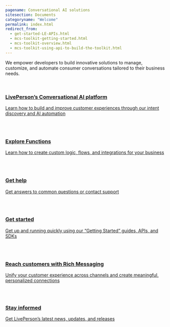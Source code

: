 ```yaml
---
pagename: Conversational AI solutions
sitesection: Documents
categoryname: "Welcome"
permalink: index.html
redirect_from:
  - get-started-LE-APIs.html
  - mcs-toolkit-getting-started.html
  - mcs-toolkit-overview.html
  - mcs-toolkit-using-api-to-build-the-toolkit.html
---
```


<div class="header-label">
  We empower developers to build innovative solutions to manage, customize, and automate consumer conversations tailored to their business needs.
</div>

<div class="card-container home-container">
  <div class="flex flex-col gap-32">
    <a href="/get-started-with-automation.html" id="success-stories" class="welcome-card">
      <div>
        <svg width="32" height="32" viewBox="0 0 32 32" fill="none" xmlns="http://www.w3.org/2000/svg">
          <path
            d="M12 23.1547C12 21.9929 11.5386 20.8787 10.7172 20.0571C9.89584 19.2354 8.78178 18.7737 7.62001 18.7733C7.54934 18.7733 7.48667 18.7907 7.41467 18.7947"
            stroke="var(--text-invert)" stroke-width="2" stroke-linecap="round" stroke-linejoin="round" />
          <path
            d="M7.41467 13.3613C7.48401 13.3613 7.54801 13.3827 7.62001 13.3827C8.78178 13.3823 9.89584 12.9206 10.7172 12.0989C11.5386 11.2773 12 10.1631 12 9.00134"
            stroke="var(--text-invert)" stroke-width="2" stroke-linecap="round" stroke-linejoin="round" />
          <path d="M16 8.00134V24.0013" stroke="var(--text-invert)" stroke-width="2" stroke-linecap="round"
            stroke-linejoin="round" />
          <path
            d="M20 23.1547C20 21.9929 20.4614 20.8787 21.2828 20.0571C22.1042 19.2354 23.2182 18.7737 24.38 18.7733C24.4507 18.7733 24.5133 18.7907 24.5853 18.7947"
            stroke="var(--text-invert)" stroke-width="2" stroke-linecap="round" stroke-linejoin="round" />
          <path
            d="M24.5853 13.3613C24.516 13.3613 24.452 13.3827 24.38 13.3827C23.2182 13.3823 22.1042 12.9206 21.2828 12.0989C20.4614 11.2773 20 10.1631 20 9.00134"
            stroke="var(--text-invert)" stroke-width="2" stroke-linecap="round" stroke-linejoin="round" />
          <path
            d="M31 16C30.9998 15.1292 30.7155 14.2822 30.1902 13.5877C29.6648 12.8932 28.9272 12.3891 28.0893 12.152C28.5027 11.7509 28.7918 11.2393 28.9219 10.6782C29.0521 10.1172 29.0179 9.53051 28.8234 8.98841C28.6288 8.44631 28.2822 7.97173 27.825 7.62146C27.3678 7.27119 26.8194 7.06006 26.2453 7.01334C26.0827 6.83026 25.8987 6.66732 25.6973 6.528C26.096 5.56889 26.1059 4.49232 25.7251 3.526C25.3442 2.55969 24.6024 1.77942 23.6565 1.35023C22.7107 0.921043 21.635 0.876596 20.657 1.22629C19.6789 1.57599 18.8753 2.2924 18.416 3.224C18.1374 2.84503 17.7735 2.53692 17.3538 2.32456C16.9341 2.1122 16.4704 2.00155 16 2.00155C15.5296 2.00155 15.0659 2.1122 14.6462 2.32456C14.2265 2.53692 13.8626 2.84503 13.584 3.224C13.1306 2.28165 12.3262 1.55431 11.3432 1.19779C10.3601 0.841278 9.27644 0.883935 8.32441 1.31663C7.37238 1.74932 6.62766 2.53764 6.24977 3.51272C5.87187 4.48779 5.89087 5.57209 6.30267 6.53334C6.10128 6.67265 5.91731 6.83559 5.75467 7.01867C5.18145 7.06606 4.63397 7.27738 4.17757 7.62741C3.72116 7.97745 3.37511 8.45141 3.1807 8.99273C2.9863 9.53406 2.95175 10.1199 3.08119 10.6803C3.21062 11.2407 3.49857 11.7521 3.91067 12.1533C3.07277 12.3906 2.33519 12.8948 1.80996 13.5895C1.28472 14.2841 1.00052 15.1312 1.00052 16.002C1.00052 16.8728 1.28472 17.7199 1.80996 18.4145C2.33519 19.1092 3.07277 19.6134 3.91067 19.8507C3.49689 20.2517 3.20745 20.7634 3.07703 21.3247C2.94661 21.8859 2.98073 22.4729 3.1753 23.0153C3.36988 23.5576 3.71666 24.0324 4.17413 24.3828C4.63159 24.7331 5.18034 24.9442 5.75467 24.9907C5.91731 25.1737 6.10128 25.3367 6.30267 25.476C5.90672 26.4347 5.89863 27.5097 6.28012 28.4742C6.66161 29.4387 7.40285 30.2173 8.34745 30.6458C9.29204 31.0742 10.3661 31.119 11.3431 30.7707C12.3201 30.4223 13.1236 29.7081 13.584 28.7787C13.8626 29.1576 14.2265 29.4657 14.6462 29.6781C15.0659 29.8905 15.5296 30.0011 16 30.0011C16.4704 30.0011 16.9341 29.8905 17.3538 29.6781C17.7735 29.4657 18.1374 29.1576 18.416 28.7787C18.8765 29.7081 19.6799 30.4223 20.6569 30.7707C21.6339 31.119 22.708 31.0742 23.6526 30.6458C24.5972 30.2173 25.3384 29.4387 25.7199 28.4742C26.1014 27.5097 26.0933 26.4347 25.6973 25.476C25.8987 25.3367 26.0827 25.1737 26.2453 24.9907C26.8197 24.9442 27.3684 24.7331 27.8259 24.3828C28.2833 24.0324 28.6301 23.5576 28.8247 23.0153C29.0193 22.4729 29.0534 21.8859 28.923 21.3247C28.7926 20.7634 28.5031 20.2517 28.0893 19.8507C28.9277 19.6134 29.6656 19.1089 30.191 18.4139C30.7163 17.7188 31.0004 16.8713 31 16Z"
            stroke="var(--text-invert)" stroke-width="2" stroke-linecap="round" stroke-linejoin="round" />
        </svg>
        <h3 class="welcome-title h3">LivePerson’s Conversational AI platform</h3>
        <p class="welcome-content">Learn how to build and improve customer experiences through our intent discovery and AI automation</p>
      </div>
    </a>
    <a class="welcome-card" href="/liveperson-functions-overview.html">
      <svg class="container-image" width="30" height="32" viewBox="0 0 30 32" fill="none"
        xmlns="http://www.w3.org/2000/svg">
        <path
          d="M29 29.004C29 29.5344 28.7893 30.0431 28.4142 30.4182C28.0391 30.7933 27.5304 31.004 27 31.004H3C2.46957 31.004 1.96086 30.7933 1.58579 30.4182C1.21071 30.0431 1 29.5344 1 29.004V3.004C1 2.47357 1.21071 1.96486 1.58579 1.58979C1.96086 1.21472 2.46957 1.004 3 1.004H23.06C23.5822 1.00406 24.0838 1.2084 24.4573 1.57333L28.3973 5.416C28.5882 5.60242 28.7399 5.82516 28.8434 6.07109C28.9469 6.31702 29.0001 6.58118 29 6.848V29.004Z"
          stroke="var(--body-text)" stroke-width="2" stroke-linecap="round" stroke-linejoin="round" />
        <path
          d="M13 11.004H12C11.5067 10.9705 11.02 11.1329 10.6456 11.4559C10.2712 11.7788 10.0392 12.2364 10 12.7293V14.392C9.99194 14.6886 9.90523 14.9777 9.74873 15.2298C9.59224 15.4819 9.37158 15.6879 9.10933 15.8267L7 17.04L9.10933 18.252C9.3714 18.391 9.59191 18.597 9.74838 18.8491C9.90484 19.1011 9.99167 19.3901 10 19.6867V21.3507C10.0392 21.8435 10.2712 22.3009 10.6457 22.6237C11.0201 22.9465 11.5068 23.1085 12 23.0747H13"
          stroke="var(--body-text)" stroke-width="2" stroke-linecap="round" stroke-linejoin="round" />
        <path
          d="M17 11.004H18C18.4934 10.9702 18.9803 11.1324 19.3548 11.4554C19.7292 11.7785 19.9611 12.2363 20 12.7293V14.392C20.0081 14.6886 20.0948 14.9777 20.2513 15.2298C20.4078 15.4819 20.6284 15.6879 20.8907 15.8267L23 17.04L20.8907 18.252C20.6286 18.391 20.4081 18.597 20.2516 18.8491C20.0952 19.1011 20.0083 19.3901 20 19.6867V21.3507C19.9608 21.8435 19.7288 22.3009 19.3543 22.6237C18.9799 22.9465 18.4932 23.1085 18 23.0747H17"
          stroke="var(--body-text)" stroke-width="2" stroke-linecap="round" stroke-linejoin="round" />
      </svg>
      <h3 class="welcome-title h3">Explore Functions</h3>
      <p class="welcome-content">Learn how to create custom logic, flows, and integrations for your business</p>
    </a>
    <a class="welcome-card" target="_blank"
      href="https://knowledge.liveperson.com/live-messaging/">
      <svg class="container-image" width="32" height="32" viewBox="0 0 32 32" fill="none"
        xmlns="http://www.w3.org/2000/svg">
        <path
          d="M6 24H5C3.93913 24 2.92172 23.5786 2.17157 22.8284C1.42143 22.0783 1 21.0609 1 20V16C1 14.9391 1.42143 13.9217 2.17157 13.1716C2.92172 12.4214 3.93913 12 5 12H6C6.26522 12 6.51957 12.1054 6.70711 12.2929C6.89464 12.4804 7 12.7348 7 13V23C7 23.2652 6.89464 23.5196 6.70711 23.7071C6.51957 23.8946 6.26522 24 6 24Z"
          stroke="var(--body-text)" stroke-width="2" stroke-linecap="round" stroke-linejoin="round" />
        <path
          d="M27 24H26C25.7348 24 25.4804 23.8946 25.2929 23.7071C25.1054 23.5196 25 23.2652 25 23V13C25 12.7348 25.1054 12.4804 25.2929 12.2929C25.4804 12.1054 25.7348 12 26 12H27C28.0609 12 29.0783 12.4214 29.8284 13.1716C30.5786 13.9217 31 14.9391 31 16V20C31 21.0609 30.5786 22.0783 29.8284 22.8284C29.0783 23.5786 28.0609 24 27 24Z"
          stroke="var(--body-text)" stroke-width="2" stroke-linecap="round" stroke-linejoin="round" />
        <path
          d="M5 12C5 9.08262 6.15893 6.28473 8.22183 4.22183C10.2847 2.15893 13.0826 1 16 1V1C18.9174 1 21.7153 2.15893 23.7782 4.22183C25.8411 6.28473 27 9.08262 27 12"
          stroke="var(--body-text)" stroke-width="2" stroke-linecap="round" stroke-linejoin="round" />
        <path d="M20 29H23C24.0609 29 25.0783 28.5786 25.8284 27.8284C26.5786 27.0783 27 26.0609 27 25V24"
          stroke="var(--body-text)" stroke-width="2" stroke-linecap="round" stroke-linejoin="round" />
        <path
          d="M18 31H16C15.4696 31 14.9609 30.7893 14.5858 30.4142C14.2107 30.0391 14 29.5304 14 29C14 28.4696 14.2107 27.9609 14.5858 27.5858C14.9609 27.2107 15.4696 27 16 27H18C18.5304 27 19.0391 27.2107 19.4142 27.5858C19.7893 27.9609 20 28.4696 20 29C20 29.5304 19.7893 30.0391 19.4142 30.4142C19.0391 30.7893 18.5304 31 18 31Z"
          stroke="var(--body-text)" stroke-width="2" stroke-linecap="round" stroke-linejoin="round" />
        <path
          d="M12 11C12.0001 10.2667 12.2019 9.54756 12.5831 8.92116C12.9643 8.29476 13.5104 7.78521 14.1617 7.44821C14.813 7.1112 15.5444 6.95971 16.2759 7.01029C17.0074 7.06087 17.711 7.31157 18.3097 7.735C18.9084 8.15842 19.3792 8.73828 19.6706 9.41119C19.962 10.0841 20.0628 10.8242 19.962 11.5505C19.8613 12.2768 19.5628 12.9615 19.0992 13.5296C18.6356 14.0978 18.0247 14.5276 17.3333 14.772C16.9432 14.9099 16.6055 15.1654 16.3667 15.5033C16.1279 15.8412 15.9998 16.2449 16 16.6587V17"
          stroke="var(--body-text)" stroke-width="2" stroke-linecap="round" stroke-linejoin="round" />
        <path
          d="M16 21C15.9011 21 15.8044 21.0293 15.7222 21.0843C15.64 21.1392 15.5759 21.2173 15.5381 21.3087C15.5002 21.4 15.4903 21.5006 15.5096 21.5975C15.5289 21.6945 15.5765 21.7836 15.6464 21.8536C15.7164 21.9235 15.8055 21.9711 15.9025 21.9904C15.9994 22.0097 16.1 21.9998 16.1913 21.9619C16.2827 21.9241 16.3608 21.86 16.4157 21.7778C16.4707 21.6956 16.5 21.5989 16.5 21.5C16.5 21.3674 16.4473 21.2402 16.3536 21.1464C16.2598 21.0527 16.1326 21 16 21Z"
          stroke="var(--body-text)" stroke-width="2" stroke-linecap="round" stroke-linejoin="round" />
      </svg>
      <h3 class="welcome-title h3">Get help</h3>
      <p class="welcome-content">Get answers to common questions or contact support</p>
    </a>
    </div>
  <div class="flex flex-col gap-32">
  <a class="welcome-card" href="/getting-started-with-your-free-trial-account.html">
      <svg class="container-image" width="33" height="32" viewBox="0 0 33 32" fill="none"
        xmlns="http://www.w3.org/2000/svg">
        <path d="M1.83333 24.1693L16.5 28.1693" stroke="var(--body-text)" stroke-width="2" stroke-linecap="round"
          stroke-linejoin="round" />
        <path d="M16.5 28.1693L31.1667 24.1693" stroke="var(--body-text)" stroke-width="2" stroke-linecap="round"
          stroke-linejoin="round" />
        <path d="M1.83333 24.1693L9.15733 22.2507" stroke="var(--body-text)" stroke-width="2" stroke-linecap="round"
          stroke-linejoin="round" />
        <path d="M1.83333 30.2507V24.336" stroke="var(--body-text)" stroke-width="2" stroke-linecap="round"
          stroke-linejoin="round" />
        <path d="M31.1667 24.336V30.2507" stroke="var(--body-text)" stroke-width="2" stroke-linecap="round"
          stroke-linejoin="round" />
        <path d="M16.5 30.9173V28.1693" stroke="var(--body-text)" stroke-width="2" stroke-linecap="round"
          stroke-linejoin="round" />
        <path
          d="M21.1667 8.08267C21.1667 10.66 20.3893 17.416 16.5 17.416C12.6107 17.416 11.8333 10.6667 11.8333 8.08267C11.8333 3.41601 16.5 1.08267 16.5 1.08267C16.5 1.08267 21.1667 3.41601 21.1667 8.08267Z"
          stroke="var(--body-text)" stroke-width="2" stroke-linecap="round" stroke-linejoin="round" />
        <path
          d="M16.5 8.25067C16.6841 8.25067 16.8333 8.10143 16.8333 7.91733C16.8333 7.73324 16.6841 7.584 16.5 7.584C16.3159 7.584 16.1667 7.73324 16.1667 7.91733C16.1667 8.10143 16.3159 8.25067 16.5 8.25067Z"
          stroke="var(--body-text)" stroke-width="2" stroke-linecap="round" stroke-linejoin="round" />
        <path
          d="M13.8467 23.8413V22.4973C13.9536 21.861 14.2858 21.2844 14.7826 20.8726C15.2793 20.4608 15.9076 20.2414 16.5527 20.2543C17.1978 20.2673 17.8168 20.5117 18.2966 20.9431C18.7765 21.3744 19.0853 21.9639 19.1667 22.604V23.8413"
          stroke="var(--body-text)" stroke-width="2" stroke-linecap="round" stroke-linejoin="round" />
        <path
          d="M13.4107 16.2147L12.3333 16.7547C11.7242 17.078 11.1662 17.4896 10.6773 17.976C10.5603 18.1015 10.4088 18.1896 10.2419 18.2293C10.075 18.269 9.90004 18.2585 9.73907 18.1991C9.5781 18.1397 9.43827 18.0341 9.33714 17.8954C9.23601 17.7568 9.17809 17.5914 9.17066 17.42C9.05637 16.4209 9.26918 15.4117 9.77716 14.5438C10.2851 13.6759 11.0609 12.9962 11.988 12.6067"
          stroke="var(--body-text)" stroke-width="2" stroke-linecap="round" stroke-linejoin="round" />
        <path
          d="M19.5893 16.2147L20.6667 16.7547C21.2758 17.078 21.8338 17.4896 22.3227 17.976C22.4397 18.1015 22.5911 18.1896 22.7581 18.2293C22.925 18.269 23.0999 18.2585 23.2609 18.1991C23.4219 18.1397 23.5617 18.0341 23.6628 17.8954C23.764 17.7568 23.8219 17.5914 23.8293 17.42C23.9436 16.4209 23.7308 15.4117 23.2228 14.5438C22.7148 13.6759 21.9391 12.9962 21.012 12.6067"
          stroke="var(--body-text)" stroke-width="2" stroke-linecap="round" stroke-linejoin="round" />
        <path d="M31.1667 24.1693L23.8427 22.2507" stroke="var(--body-text)" stroke-width="2" stroke-linecap="round"
          stroke-linejoin="round" />
      </svg>
      <h3 class="welcome-title h3">Get started</h3>
      <p class="welcome-content">Get up and running quickly using our “Getting Started” guides, APIs, and SDKs</p>
    </a>
    <a class="welcome-card" href="/getting-started-with-rich-messaging-introduction.html">
      <svg class="container-image" width="33" height="32" viewBox="0 0 33 32" fill="none"
        xmlns="http://www.w3.org/2000/svg">
        <path
          d="M29.5 25H15.5L7.5 31V25H3.5C2.96957 25 2.46086 24.7893 2.08579 24.4142C1.71071 24.0391 1.5 23.5304 1.5 23V3C1.5 2.46957 1.71071 1.96086 2.08579 1.58579C2.46086 1.21071 2.96957 1 3.5 1H29.5C30.0304 1 30.5391 1.21071 30.9142 1.58579C31.2893 1.96086 31.5 2.46957 31.5 3V23C31.5 23.5304 31.2893 24.0391 30.9142 24.4142C30.5391 24.7893 30.0304 25 29.5 25Z"
          stroke="var(--body-text)" stroke-width="2" stroke-linecap="round" stroke-linejoin="round" />
        <path
          d="M13.344 9.66667C13.0984 9.16676 12.7176 8.74569 12.2449 8.45122C11.7721 8.15674 11.2263 8.00065 10.6693 8.00065C10.1124 8.00065 9.56653 8.15674 9.09378 8.45122C8.62102 8.74569 8.24025 9.16676 7.99466 9.66667"
          stroke="var(--body-text)" stroke-width="2" stroke-linecap="round" stroke-linejoin="round" />
        <path
          d="M25.336 9.66667C25.0904 9.16676 24.7096 8.74569 24.2369 8.45122C23.7641 8.15674 23.2183 8.00065 22.6613 8.00065C22.1044 8.00065 21.5585 8.15674 21.0858 8.45122C20.613 8.74569 20.2323 9.16676 19.9867 9.66667"
          stroke="var(--body-text)" stroke-width="2" stroke-linecap="round" stroke-linejoin="round" />
        <path d="M11.5027 17C12.9141 18.2869 14.7553 19.0002 16.6653 19.0002C18.5754 19.0002 20.4166 18.2869 21.828 17"
          stroke="var(--body-text)" stroke-width="2" stroke-linecap="round" stroke-linejoin="round" />
      </svg>
      <h3 class="welcome-title h3">Reach customers with Rich Messaging</h3>
      <p class="welcome-content">Unify your customer experience across channels and create meaningful, personalized connections</p>
    </a>
    <a class="welcome-card" target="_blank" href="https://knowledge.liveperson.com/whats-new">
      <svg class="container-image" width="33" height="30" viewBox="0 0 33 30" fill="none"
        xmlns="http://www.w3.org/2000/svg">
        <path
          d="M31.5 7V26C31.5 26.7957 31.1839 27.5587 30.6213 28.1213C30.0587 28.6839 29.2957 29 28.5 29C27.7044 29 26.9413 28.6839 26.3787 28.1213C25.8161 27.5587 25.5 26.7957 25.5 26V3C25.5 2.46957 25.2893 1.96086 24.9142 1.58579C24.5391 1.21071 24.0304 1 23.5 1H3.5C2.96957 1 2.46086 1.21071 2.08579 1.58579C1.71071 1.96086 1.5 2.46957 1.5 3V26C1.5 26.7957 1.81607 27.5587 2.37868 28.1213C2.94129 28.6839 3.70435 29 4.5 29H28.5"
          stroke="var(--body-text)" stroke-width="2" stroke-linecap="round" stroke-linejoin="round" />
        <path d="M6.5 19H20.5" stroke="var(--body-text)" stroke-width="2" stroke-linecap="round"
          stroke-linejoin="round" />
        <path d="M6.5 23H14.5" stroke="var(--body-text)" stroke-width="2" stroke-linecap="round"
          stroke-linejoin="round" />
        <path d="M6.5 6H20.5V14H6.5V6Z" stroke="var(--body-text)" stroke-width="2" stroke-linecap="round"
          stroke-linejoin="round" />
      </svg>
      <h3 class="welcome-title h3">Stay informed</h3>
      <p class="welcome-content">Get LivePerson’s latest news, updates, and releases</p>
    </a>
  </div>
</div>
<!-- <div class="free-trial-container">
  <div id="free-trial">
    <div id="free-trial-content-container">
      <h3 class="free-trial-header h3">Excited? Let’s start your free trial today</h3>
      <div class="cta-mobile-new">
        <p class="free-trial-label">&#10004; Free 45 days trial</p>
        <p class="free-trial-label">&#10004; No credit card</p>
      </div>
    </div>
    <div id="free-trial-button-welcome">
      <a href="https://developers.liveperson.com/register.html">
        <button class="create-button">Start Free Trial</button>
      </a>
    </div>
  </div>
</div> -->
